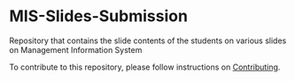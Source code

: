 # MIS-Slides-Submission
Repository that contains the slide contents of the students on various slides on Management Information System


To contribute to this repository, please follow instructions on [Contributing](/CONTRIBUTING.md).
